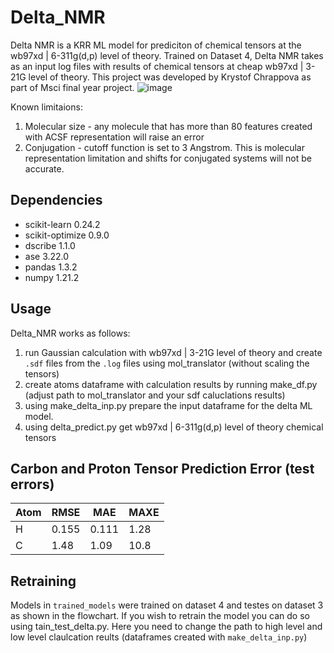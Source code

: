# Delta_NMR

Delta NMR is a KRR ML model for prediciton of chemical tensors at the wb97xd | 6-311g(d,p) level of theory. Trained on Dataset 4, Delta NMR takes as an input log files with results of chemical tensors at cheap wb97xd | 3-21G level of theory. This project was developed by Krystof Chrappova as part of Msci final year project.
![image](https://user-images.githubusercontent.com/76857765/144690608-f0ef11e6-ac4e-4d4a-85a0-7d1a5beeef8a.png)


Known limitaions:
1. Molecular size - any molecule that has more than 80 features created with ACSF representation will raise an error
2. Conjugation - cutoff function is set to 3 Angstrom. This is molecular representation limitation and shifts for conjugated systems will not be accurate.

## Dependencies
* scikit-learn              0.24.2
* scikit-optimize           0.9.0
* dscribe                   1.1.0
* ase                       3.22.0
* pandas                    1.3.2
* numpy                     1.21.2

## Usage
Delta_NMR works as follows:
1. run Gaussian calculation with wb97xd | 3-21G level of theory and create `.sdf` files from the `.log` files using mol_translator (without scaling the tensors)
3. create atoms dataframe with calculation results by running make_df.py (adjust path to mol_translator and your sdf caluclations results)
5. using make_delta_inp.py prepare the input dataframe for the delta ML model.
6. using delta_predict.py get wb97xd | 6-311g(d,p) level of theory chemical tensors

## Carbon and Proton Tensor Prediction Error (test errors)

| Atom |  RMSE  |  MAE  | MAXE |
|------|--------|-------|------|
| H    |  0.155 | 0.111 | 1.28 |
| C    |  1.48  | 1.09  | 10.8 |


## Retraining
Models in `trained_models` were trained on dataset 4 and testes on dataset 3  as shown in the flowchart. If you wish to retrain the model you can do so using tain_test_delta.py. Here you need to change the path to high level and low level claulcation reults (dataframes created with `make_delta_inp.py`)
